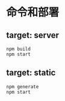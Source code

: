 # 命令和部署

## target: server

```shell
npm build
npm start
```

## target: static

```shell
npm generate
npm start
```